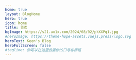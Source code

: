 ```yaml
---
home: true
layout: BlogHome
hero: true
icon: home
title: 首页
bgImage: https://s21.ax1x.com/2024/08/02/pkXXPq1.jpg
#heroImage: https://theme-hope-assets.vuejs.press/logo.svg
heroText: Keen's Blog
heroFullScreen: false
#tagline: 你可以在这里放置你的口号与标语
---
```

